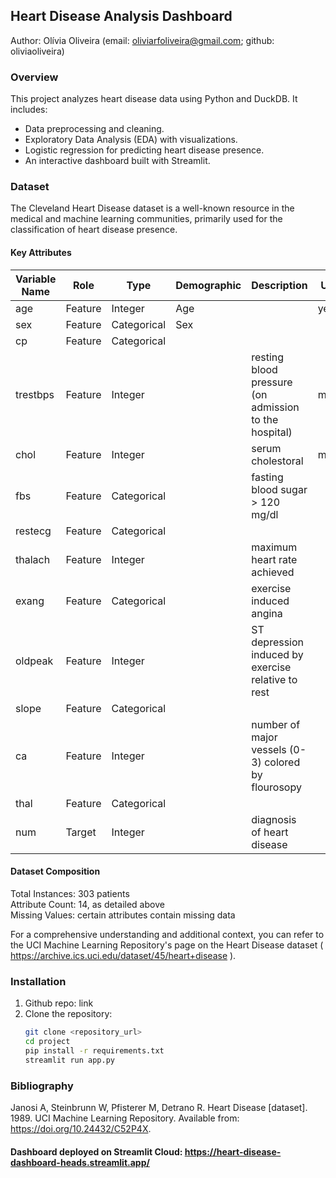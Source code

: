 ## Heart Disease Analysis Dashboard

Author: Olívia Oliveira (email: oliviarfoliveira@gmail.com; github: oliviaoliveira)

### Overview
This project analyzes heart disease data using Python and DuckDB. It includes:
- Data preprocessing and cleaning.
- Exploratory Data Analysis (EDA) with visualizations.
- Logistic regression for predicting heart disease presence.
- An interactive dashboard built with Streamlit.

### Dataset
The Cleveland Heart Disease dataset is a well-known resource in the medical and machine learning communities, primarily used for the classification of heart disease presence. 

#### Key Attributes

| Variable Name | Role    | Type        | Demographic | Description                                           | Units | Missing Values |
|---------------|---------|-------------|-------------|-------------------------------------------------------|-------|----------------|
| age           | Feature | Integer     | Age         |                                                       | years | no             |
| sex           | Feature | Categorical | Sex         |                                                       |       | no             |
| cp            | Feature | Categorical |             |                                                       |       | no             |
| trestbps      | Feature | Integer     |             | resting blood pressure (on admission to the hospital) | mmHg  | no             |
| chol          | Feature | Integer     |             | serum cholestoral                                     | mg/dl | no             |
| fbs           | Feature | Categorical |             | fasting blood sugar > 120 mg/dl                       |       | no             |
| restecg       | Feature | Categorical |             |                                                       |       | no             |
| thalach       | Feature | Integer     |             | maximum heart rate achieved                           |       | no             |
| exang         | Feature | Categorical |             | exercise induced angina                               |       | no             |
| oldpeak       | Feature | Integer     |             | ST depression induced by exercise relative to rest    |       | no             |
| slope         | Feature | Categorical |             |                                                       |       | no             |
| ca            | Feature | Integer     |             | number of major vessels (0-3) colored by flourosopy   |       | yes            |
| thal          | Feature | Categorical |             |                                                       |       | yes            |
| num           | Target  | Integer     |             | diagnosis of heart disease                            |       | no             |



#### Dataset Composition
Total Instances: 303 patients </br>
Attribute Count: 14, as detailed above </br>
Missing Values: certain attributes contain missing data

For a comprehensive understanding and additional context, you can refer to the UCI Machine Learning Repository's page on the Heart Disease dataset ( https://archive.ics.uci.edu/dataset/45/heart+disease ). 

### Installation
1. Github repo: link
2. Clone the repository:
   ```bash
   git clone <repository_url>
   cd project
   pip install -r requirements.txt
   streamlit run app.py

### Bibliography
Janosi A, Steinbrunn W, Pfisterer M, Detrano R. Heart Disease [dataset]. 1989. UCI Machine Learning Repository. Available from: https://doi.org/10.24432/C52P4X.


#### Dashboard deployed on Streamlit Cloud: https://heart-disease-dashboard-heads.streamlit.app/